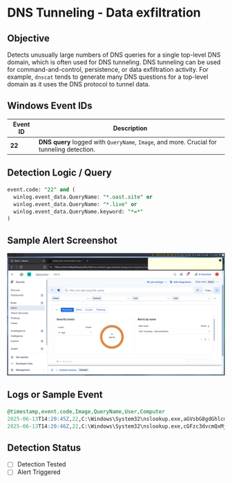 # DNS Tunneling - Data exfiltration

## Objective

  Detects unusually large numbers of DNS queries for a single top-level DNS domain, which is often used for DNS tunneling. DNS tunneling can be used for command-and-control, persistence, or data exfiltration activity. For example, `dnscat` tends to generate many DNS questions for a top-level domain as it uses the DNS protocol to tunnel data.
## Windows Event IDs

| Event ID | Description                                                                                |
| -------- | ------------------------------------------------------------------------------------------ |
| **22**   | **DNS query** logged with `QueryName`, `Image`, and more. Crucial for tunneling detection. |

## Detection Logic / Query

```sql
event.code: "22" and (
  winlog.event_data.QueryName: "*.oast.site" or
  winlog.event_data.QueryName: "*.live" or
  winlog.event_data.QueryName.keyword: "*=*"
)
```
## Sample Alert Screenshot

![dns](../../screenshots/dns.png)
## Logs or Sample Event

```sql
@timestamp,event.code,Image,QueryName,User,Computer
2025-06-13T14:20:45Z,22,C:\Windows\System32\nslookup.exe,aGVsbG8gdGhlcmUgaSB0cnkgdGVzdGluZyA=.d163knb70n71ipbqb3c061ieukueeeu15.oast.live,LAB\Administrator,WIN-EC2-01
2025-06-13T14:20:46Z,22,C:\Windows\System32\nslookup.exe,cGFzc3dvcmQxMjM=.d163knb70n71ipbqb3c061ieukueeeu15.oast.live,LAB\Administrator,WIN-EC2-01

```
## Detection Status

  - [ ] Detection Tested 
  - [ ]  Alert Triggered 